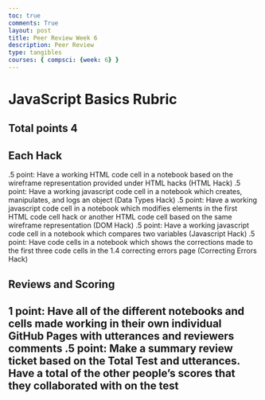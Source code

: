 ```yaml
---
toc: true
comments: True
layout: post
title: Peer Review Week 6
description: Peer Review
type: tangibles
courses: { compsci: {week: 6} }
---
```

<script src="https://utteranc.es/client.js"
        repo="[ENTER REPO HERE]"
        issue-term="pathname"
        theme="github-light"
        crossorigin="anonymous"
        async>
</script>

# JavaScript Basics Rubric
## Total points 4

## Each Hack
.5 point: Have a working HTML code cell in a notebook based on the wireframe representation provided under HTML hacks (HTML Hack)
.5 point: Have a working javascript code cell in a notebook which creates, manipulates, and logs an object (Data Types Hack)
.5 point: Have a working javascript code cell in a notebook which modifies elements in the first HTML code cell hack or another HTML code cell based on the same wireframe representation (DOM Hack)
.5 point: Have a working javascript code cell in a notebook which compares two variables (Javascript Hack)
.5 point: Have code cells in a notebook which shows the corrections made to the first three code cells in the 1.4 correcting errors page (Correcting Errors Hack)
## Reviews and Scoring
1 point: Have all of the different notebooks and cells made working in their own individual GitHub Pages with utterances and reviewers comments
.5 point: Make a summary review ticket based on the Total Test and utterances. Have a total of the other people’s scores that they collaborated with on the test
-
 

